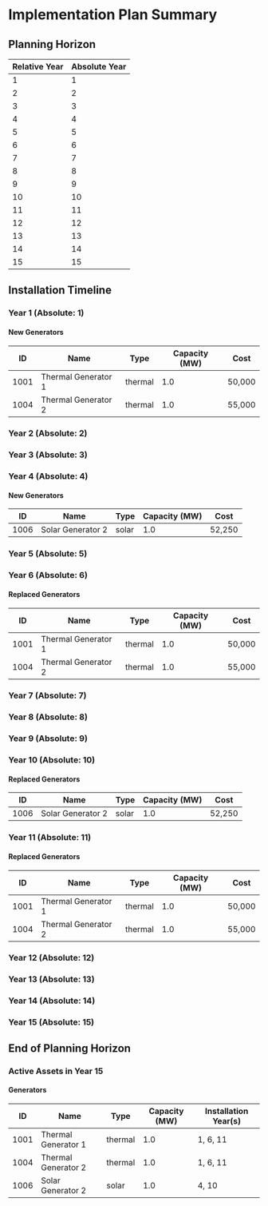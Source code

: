 # Implementation Plan Summary
## Planning Horizon
| Relative Year | Absolute Year |
|--------------|---------------|
| 1 | 1 |
| 2 | 2 |
| 3 | 3 |
| 4 | 4 |
| 5 | 5 |
| 6 | 6 |
| 7 | 7 |
| 8 | 8 |
| 9 | 9 |
| 10 | 10 |
| 11 | 11 |
| 12 | 12 |
| 13 | 13 |
| 14 | 14 |
| 15 | 15 |

## Installation Timeline

### Year 1 (Absolute: 1)

#### New Generators
| ID | Name | Type | Capacity (MW) | Cost |
|-------|------|------|-------------|------|
| 1001 | Thermal Generator 1 | thermal | 1.0 | 50,000 |
| 1004 | Thermal Generator 2 | thermal | 1.0 | 55,000 |

### Year 2 (Absolute: 2)

### Year 3 (Absolute: 3)

### Year 4 (Absolute: 4)

#### New Generators
| ID | Name | Type | Capacity (MW) | Cost |
|-------|------|------|-------------|------|
| 1006 | Solar Generator 2 | solar | 1.0 | 52,250 |

### Year 5 (Absolute: 5)

### Year 6 (Absolute: 6)

#### Replaced Generators
| ID | Name | Type | Capacity (MW) | Cost |
|-------|------|------|-------------|------|
| 1001 | Thermal Generator 1 | thermal | 1.0 | 50,000 |
| 1004 | Thermal Generator 2 | thermal | 1.0 | 55,000 |

### Year 7 (Absolute: 7)

### Year 8 (Absolute: 8)

### Year 9 (Absolute: 9)

### Year 10 (Absolute: 10)

#### Replaced Generators
| ID | Name | Type | Capacity (MW) | Cost |
|-------|------|------|-------------|------|
| 1006 | Solar Generator 2 | solar | 1.0 | 52,250 |

### Year 11 (Absolute: 11)

#### Replaced Generators
| ID | Name | Type | Capacity (MW) | Cost |
|-------|------|------|-------------|------|
| 1001 | Thermal Generator 1 | thermal | 1.0 | 50,000 |
| 1004 | Thermal Generator 2 | thermal | 1.0 | 55,000 |

### Year 12 (Absolute: 12)

### Year 13 (Absolute: 13)

### Year 14 (Absolute: 14)

### Year 15 (Absolute: 15)

## End of Planning Horizon

### Active Assets in Year 15

#### Generators
| ID | Name | Type | Capacity (MW) | Installation Year(s) |
|-------|------|------|-------------|--------------------|
| 1001 | Thermal Generator 1 | thermal | 1.0 | 1, 6, 11 |
| 1004 | Thermal Generator 2 | thermal | 1.0 | 1, 6, 11 |
| 1006 | Solar Generator 2 | solar | 1.0 | 4, 10 |
